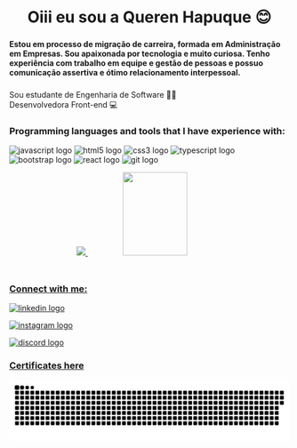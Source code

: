 <h1 align="center">Oiii eu sou a Queren Hapuque 😊</h1>

###
<h4 align="left">Estou em processo de migração de carreira, formada em Administração em Empresas. Sou apaixonada por tecnologia e muito curiosa. Tenho experiência com trabalho em equipe e gestão de pessoas e possuo comunicação assertiva e ótimo relacionamento interpessoal.</h4>

###
<p align="left"> Sou estudante de Engenharia de Software 👩‍💻<br>Desenvolvedora Front-end 💻</p>

<h3 align="left">Programming languages and tools ​​that I have experience with:</h3>
<p align="left">
<img src="https://cdn.jsdelivr.net/gh/devicons/devicon/icons/javascript/javascript-original.svg" height="40" width="52" alt="javascript logo"  />
<img src="https://cdn.jsdelivr.net/gh/devicons/devicon/icons/html5/html5-original.svg" height="40" width="52" alt="html5 logo"  />
<img src="https://cdn.jsdelivr.net/gh/devicons/devicon/icons/css3/css3-original.svg" height="40" width="52" alt="css3 logo"  />
<img src="https://cdn.jsdelivr.net/gh/devicons/devicon/icons/typescript/typescript-original.svg" height="40" width="52" alt="typescript logo"  />
<img src="https://cdn.jsdelivr.net/gh/devicons/devicon/icons/bootstrap/bootstrap-original.svg" height="40" width="52" alt="bootstrap logo"  />
<img src="https://cdn.jsdelivr.net/gh/devicons/devicon/icons/react/react-original.svg" height="40" width="52" alt="react logo"  />
<img src="https://cdn.jsdelivr.net/gh/devicons/devicon/icons/git/git-original.svg" height="40" width="52" alt="git logo"  />
        
   <div align="center">
  <a href="https://github.com/querenhapuquerocha">
  <img height="150em" src="https://github-readme-stats.vercel.app/api?username=QuerenHapuqueRocha&show_icons=true&theme=dracula&include_all_commits=true&count_private=true"/>
  <img height="150em" width="48%" src="https://github-readme-stats.vercel.app/api/top-langs/?username=QuerenHapuqueRocha&layout=compact&langs_count=7&theme=radical"/>
</div>
<div style="display: inline_block"><br>
  
  ##
 
<div>
  <h3 align="left">Connect with me:</h3>
  
<div align="left">
<a href="https://www.linkedin.com/in/queren-hapuque-fernandes-b685321aa/" target="_blank"><img src="https://raw.githubusercontent.com/rahuldkjain/github-profile-readme-generator/master/src/images/icons/Social/linked-in-alt.svg" width="56" height="40" alt="linkedin logo" target="_blank" /></a>
    
<a href="https://www.instagram.com/29queren.fernandes/" target="_blank"><img src="https://raw.githubusercontent.com/rahuldkjain/github-profile-readme-generator/master/src/images/icons/Social/instagram.svg" width="56" height="40" alt="instagram logo" target="_blank"></a>

<a href="https://discord.gg/Q3ySCBeA" target="_blank"><img src="https://raw.githubusercontent.com/rahuldkjain/github-profile-readme-generator/master/src/images/icons/Social/discord.svg" width="56" height="40" alt="discord logo" target="_blank"></a> 
  </div>
 
  <a href="https://github.com/QuerenHapuqueRocha/Certificates"><h3 align="left">Certificates here</h3></a>
    
![Snake animation](https://github.com/QuerenHapuqueRocha/QuerenHapuqueRocha/blob/output/github-contribution-grid-snake.svg)

</div>

